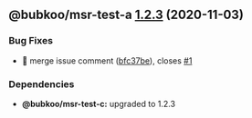 ## @bubkoo/msr-test-a [1.2.3](https://github.com/bubkoo/monorepo-semantic-release/compare/@bubkoo/msr-test-a@1.2.2...@bubkoo/msr-test-a@1.2.3) (2020-11-03)


### Bug Fixes

* 🐛 merge issue comment ([bfc37be](https://github.com/bubkoo/monorepo-semantic-release/commit/bfc37befe7fd6d9885e5466b54ae58ebfc44d400)), closes [#1](https://github.com/bubkoo/monorepo-semantic-release/issues/1)





### Dependencies

* **@bubkoo/msr-test-c:** upgraded to 1.2.3
